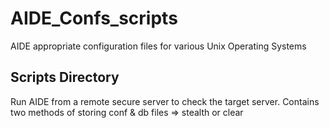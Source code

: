 # AIDE_Confs_scripts
AIDE appropriate configuration files for various Unix Operating Systems

## Scripts Directory
Run AIDE from a remote secure server to check the target server.
Contains two methods of storing conf & db files => stealth or clear
